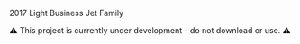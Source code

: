 2017 Light Business Jet Family

:warning: This project is currently under development - do not download or use. :warning:
